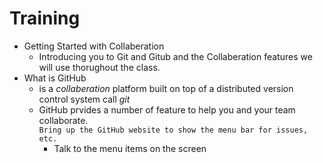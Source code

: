 # Training

- Getting Started with Collaberation
  - Introducing you to Git and Gitub and the Collaberation features we will use thorughout the class.
- What is GitHub
  - is a *collaberation* platform built on top of a distributed version control system call *git*
  - GitHub prvides a number of feature to help you and your team collaborate.  
    `Bring up the GitHub website to show the menu bar for issues, etc.` 
    - Talk to the menu items on the screen
  
  
